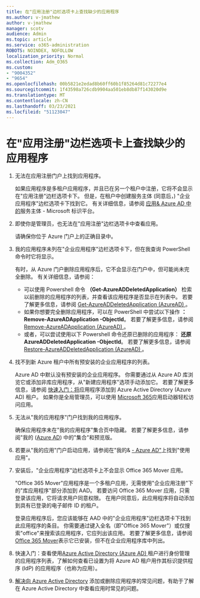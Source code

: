 ```yaml
---
title: 在"应用注册"边栏选项卡上查找缺少的应用程序
ms.author: v-jmathew
author: v-jmathew
manager: scotv
audience: Admin
ms.topic: article
ms.service: o365-administration
ROBOTS: NOINDEX, NOFOLLOW
localization_priority: Normal
ms.collection: Adm_O365
ms.custom:
- "9004352"
- "9654"
ms.openlocfilehash: 00b5821e2edad8b60ff60b1f85264d81c72277e4
ms.sourcegitcommit: 1f43598a726cdb9904aa501eb8db87f143020d9e
ms.translationtype: MT
ms.contentlocale: zh-CN
ms.lasthandoff: 03/23/2021
ms.locfileid: "51123047"
---
```

# <a name="find-missing-applications-on-app-registration-blade"></a>在"应用注册"边栏选项卡上查找缺少的应用程序

1. 无法在应用注册门户上找到应用程序。

    如果应用程序是多租户应用程序，并且已在另一个租户中注册，它将不会显示在"应用注册"边栏选项卡下。 但是，在租户中创建服务主体 (同意后，) "企业应用程序"边栏选项卡下找到它。 有关详细信息，请参阅 [应用& Azure AD 中的](https://docs.microsoft.com/azure/active-directory/develop/app-objects-and-service-principals)服务主体 - Microsoft 标识平台。
2. 即使你是管理员，也无法在"应用注册"边栏选项卡中查看应用。

    请确保你位于 Azure 门户上的正确目录中。
3. 我的应用程序未列在"企业应用程序"边栏选项卡下，但在我查询 PowerShell 命令时它将显示。

    有时，从 Azure 门户删除应用程序后，它不会显示在门户中，但可能尚未完全删除。 有关详细信息，请参阅：
    - 可以使用 Powershell 命令 **（Get-AzureADDeletedApplication）** 检索以前删除的应用程序的列表，并查看该应用程序是否显示在列表中。 若要了解更多信息，请参阅 [Get-AzureADDeletedApplication (AzureAD) ](https://docs.microsoft.com/powershell/module/azuread/get-azureaddeletedapplication)。
    - 如果你想要完全删除应用程序，可以在 PowerShell 中尝试以下操作 **：Remove-AzureADApplication -ObjectId**。 若要了解更多信息，请参阅 [Remove-AzureADApplication (AzureAD) ](https://docs.microsoft.com/powershell/module/azuread/remove-azureadapplication)。
    - 或者，可以尝试使用以下 Powershell 命令还原已删除的应用程序： **还原 AzureADDeletedApplication -ObjectId**。 若要了解更多信息，请参阅 [Restore-AzureADDeletedApplication (AzureAD) ](https://docs.microsoft.com/powershell/module/azuread/restore-azureaddeletedapplication)。
4. 找不到新 Azure 租户中所有预安装的企业应用程序的列表。

    Azure AD 中默认没有预安装的企业应用程序。 你需要通过从 Azure AD 库浏览它或添加非库应用程序，从"新建应用程序"选项手动添加它。 若要了解更多信息，请参阅 [快速入门：将](https://docs.microsoft.com/azure/active-directory/manage-apps/add-application-portal)应用程序添加到 Azure Active Directory (Azure AD) 租户。
    如果你是全局管理员，可以使用 [Microsoft 365](https://docs.microsoft.com/microsoft-365/admin/manage/customize-the-app-launcher)应用启动器轻松访问应用。
5. 无法从"我的应用程序"门户找到我的应用程序。

    确保应用程序未在"我的应用程序"集合页中隐藏。 若要了解更多信息，请参阅"我的 ([Azure AD](https://docs.microsoft.com/azure/active-directory/user-help/my-apps-portal-user-collections)) 中的"集合"和预览版。
6. 若要从"我的应用"门户启动应用，请参阅在"我的& [- Azure AD"](https://docs.microsoft.com/azure/active-directory/user-help/my-apps-portal-end-user-access)上找到"使用应用"。
7. 安装后，"企业应用程序"边栏选项卡上不会显示 Office 365 Mover 应用。

    "Office 365 Mover"应用程序是一个多租户应用，无需使用"企业应用注册"下的"库应用程序"部分添加到 AAD。 若要访问 Office 365 Mover 应用，只需登录该应用，它将请求用户同意权限。 在用户同意后，此应用程序将自动添加到具有已登录的电子邮件 ID 的租户。

    登录应用程序后，您应该能够在 AAD 中的"企业应用程序"边栏选项卡下找到此应用程序的条目。 你需要通过键入全名（即"Office 365 Mover"）或仅搜索"office"来搜索该应用程序，它应列出该应用。 若要了解更多信息，请参阅 [Office 365 Mover](https://docs.microsoft.com/answers/questions/30186/office-365-mover-says-its-already-installed-but-it.html)表示它已安装，但不在企业应用程序库中列出。
8. 快速入门：查看使用[Azure Active Directory (Azure AD) ](https://docs.microsoft.com/azure/active-directory/manage-apps/view-applications-portal)租户进行身份管理的应用程序列表，了解如何查看已设置为将 Azure AD 租户用作其标识提供程序 (IdP) 的应用程序（也称为应用）。
9. [解决向 Azure Active Directory](https://docs.microsoft.com/azure/active-directory/manage-apps/troubleshoot-adding-apps) 添加或删除应用程序的常见问题，有助于了解在 Azure Active Directory 中查看应用时常见的问题。
